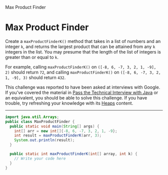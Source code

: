 Max Product Finder

# Max Product Finder
Create a `maxProductFinderK()` method that takes in a list of numbers and an integer `k`, and returns the largest product that can be attained from any `k` integers in the list. You may presume that the length of the list of integers is greater than or equal to `k`.

For example, calling `maxProductFinderK()` on `([-8, 6, -7, 3, 2, 1, -9], 2)` should return `72`, and calling `maxProductFinderK()` on `([-8, 6, -7, 3, 2, 1, -9], 3)` should return `432`.

This challenge was reported to have been asked at interviews with Google. If you’ve covered the material in [Pass the Technical Interview with Java](https://www.codecademy.com/learn/paths/pass-the-technical-interview-with-java) or an equivalent, you should be able to solve this challenge. If you have trouble, try refreshing your knowledge with its [Heaps](https://www.codecademy.com/paths/pass-the-technical-interview-with-java/tracks/nonlinear-data-structures-java/modules/heaps-java/lessons/conceptual-heaps/exercises/conceptual-heaps-heapify-down) content.

---

```Java
import java.util.Arrays;
public class MaxProductFinder {
  public static void main(String[] args) {
    int[] arr = new int[]{-8, 6, -7, 3, 2, 1, -9};
    int result = maxProductFinderK(arr, 3);
    System.out.println(result);
  }

  public static int maxProductFinderK(int[] array, int k) {
    // Write your code here
  }
}
```